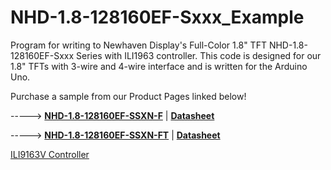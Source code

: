 # NHD-1.8-128160EF-Sxxx_Example
Program for writing to Newhaven Display's Full-Color 1.8" TFT NHD-1.8-128160EF-Sxxx Series with ILI1963 controller. This code is designed for our 1.8" TFTs with 3-wire and 4-wire interface and is written for the Arduino Uno. 

Purchase a sample from our Product Pages linked below!

-----> [**NHD-1.8-128160EF-SSXN-F**](https://www.newhavendisplay.com/nhd18128160efssxnf-p-9656.html)   |   [**Datasheet**](https://www.newhavendisplay.com/specs/NHD-1.8-128160EF-SSXN-F.pdf)

-----> [**NHD-1.8-128160EF-SSXN-FT**](https://www.newhavendisplay.com/nhd18128160efctxif-p-7337.html)   |   [**Datasheet**](https://www.newhavendisplay.com/specs/NHD-1.8-128160EF-SSXN-FT.pdf)

[ILI9163V Controller](https://www.newhavendisplay.com/resources_dataFiles/datasheets/LCDs/ILI9163V.pdf)
